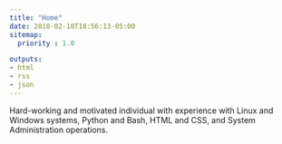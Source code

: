 ```yaml
---
title: "Home"
date: 2018-02-10T18:56:13-05:00
sitemap:
  priority : 1.0

outputs:
- html
- rss
- json
---
```

<p>Hard-working and motivated individual with experience with Linux and Windows systems, Python and Bash, HTML and CSS, and System Administration operations.</p>
